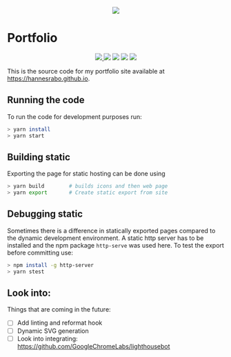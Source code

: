<p align="center">
    <img src="/static/favicons/android-chrome-192x192.png"><h1>Portfolio</h1>
</p>

<p align="center">
    <a href="https://circleci.com/gh/hannesrabo/next-portfolio">
        <img src="https://circleci.com/gh/hannesrabo/next-portfolio.svg?style=svg">
    </a>
    <img src="https://lighthouse-badge.appspot.com/?score=100">
    <img src="https://img.shields.io/badge/commitizen-friendly-brightgreen.svg">
    <img src="https://img.shields.io/github/release/hannesrabo/next-portfolio.svg">
    <img src="https://img.shields.io/github/license/hannesrabo/next-portfolio.svg">
</p>

This is the source code for my portfolio site available at <https://hannesrabo.github.io>.

## Running the code

To run the code for development purposes run:

```bash
> yarn install
> yarn start
```

## Building static

Exporting the page for static hosting can be done using

```bash
> yarn build 		# builds icons and then web page
> yarn export		# Create static export from site
```

## Debugging static

Sometimes there is a difference in statically exported pages compared to the dynamic development environment. A static http server has to be installed and the npm package `http-serve` was used here. To test the export before committing use:

```bash
> npm install -g http-server
> yarn stest
```

## Look into:

Things that are coming in the future:

-   [ ] Add linting and reformat hook
-   [ ] Dynamic SVG generation
-   [ ] Look into integrating: https://github.com/GoogleChromeLabs/lighthousebot
